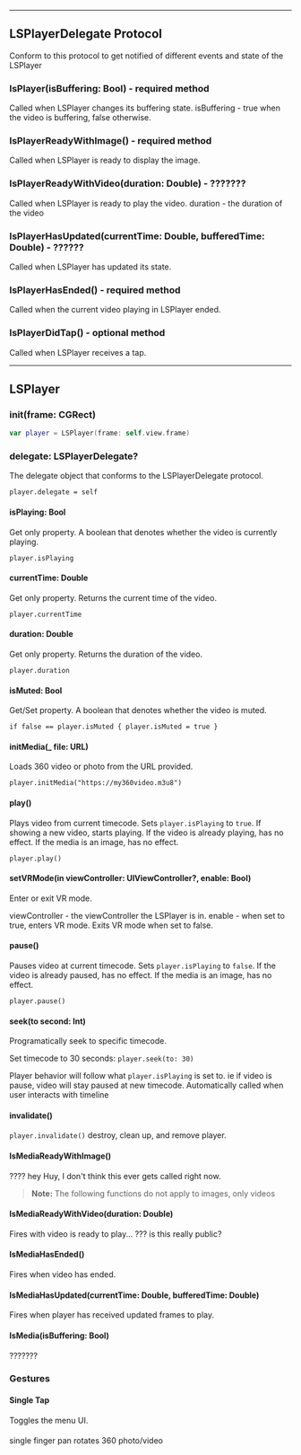 
---

## LSPlayerDelegate Protocol

Conform to this protocol to get notified of different events and state of the LSPlayer

### lsPlayer(isBuffering: Bool) - required method  

Called when LSPlayer changes its buffering state. isBuffering - true when the video is buffering, false otherwise.

### lsPlayerReadyWithImage() - required method  

Called when LSPlayer is ready to display the image.

### lsPlayerReadyWithVideo(duration: Double) - ???????  

Called when LSPlayer is ready to play the video. duration - the duration of the video

### lsPlayerHasUpdated(currentTime: Double, bufferedTime: Double) - ??????  

Called when LSPlayer has updated its state. 

### lsPlayerHasEnded() - required method  

Called when the current video playing in LSPlayer ended.

### lsPlayerDidTap() - optional method  

Called when LSPlayer receives a tap.

---

## LSPlayer

### init(frame: CGRect)  

```swift
var player = LSPlayer(frame: self.view.frame)
```

### delegate: LSPlayerDelegate?
The delegate object that conforms to the LSPlayerDelegate protocol.    

`player.delegate = self`

#### isPlaying: Bool
Get only property. A boolean that denotes whether the video is currently playing.  

`player.isPlaying`

#### currentTime: Double
Get only property. Returns the current time of the video.

`player.currentTime`

#### duration: Double
Get only property. Returns the duration of the video.

`player.duration`

#### isMuted: Bool
Get/Set property. A boolean that denotes whether the video is muted. 

`if false == player.isMuted {
     player.isMuted = true
}`

#### initMedia(_ file: URL)

Loads 360 video or photo from the URL provided.

`player.initMedia("https://my360video.m3u8")`


#### play()

Plays video from current timecode.
Sets `player.isPlaying` to `true`.
If showing a new video, starts playing.
If the video is already playing, has no effect.
If the media is an image, has no effect.

`player.play()`

#### setVRMode(in viewController: UIViewController?, enable: Bool)
Enter or exit VR mode.


viewController - the viewController the LSPlayer is in. 
enable - when set to true, enters VR mode. Exits VR mode when set to false. 

#### pause()

Pauses video at current timecode.
Sets `player.isPlaying` to `false`.
If the video is already paused, has no effect.
If the media is an image, has no effect.

`player.pause()`


#### seek(to second: Int)

Programatically seek to specific timecode.

Set timecode to 30 seconds:
`player.seek(to: 30)`

Player behavior will follow what `player.isPlaying` is set to. ie if video is pause, video will stay paused at new timecode.
Automatically called when user interacts with timeline


#### invalidate()
`player.invalidate()`
destroy, clean up, and remove player.


#### lsMediaReadyWithImage()

???? hey Huy, I don't think this ever gets called right now.


>**Note:** The following functions do not apply to images, only videos

#### lsMediaReadyWithVideo(duration: Double)

Fires with video is ready to play... ??? is this really public?


#### lsMediaHasEnded()

Fires when video has ended.


#### lsMediaHasUpdated(currentTime: Double, bufferedTime: Double)

Fires when player has received updated frames to play.


#### lsMedia(isBuffering: Bool)

???????




### Gestures

#### Single Tap
Toggles the menu UI.

#### 
single finger pan rotates 360 photo/video
